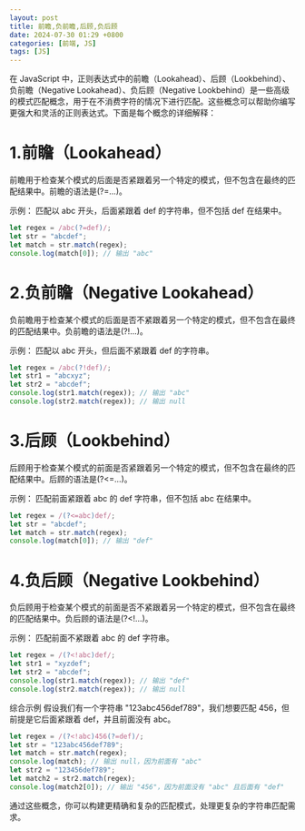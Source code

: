 ```yaml
---
layout: post
title: 前瞻,负前瞻,后顾,负后顾
date: 2024-07-30 01:29 +0800
categories: [前端, JS]
tags: [JS]
---
```


在 JavaScript 中，正则表达式中的前瞻（Lookahead）、后顾（Lookbehind）、负前瞻（Negative Lookahead）、负后顾（Negative Lookbehind）是一些高级的模式匹配概念，用于在不消费字符的情况下进行匹配。这些概念可以帮助你编写更强大和灵活的正则表达式。下面是每个概念的详细解释：

# 1.前瞻（Lookahead）

前瞻用于检查某个模式的后面是否紧跟着另一个特定的模式，但不包含在最终的匹配结果中。前瞻的语法是(?=...)。

示例：
匹配以 abc 开头，后面紧跟着 def 的字符串，但不包括 def 在结果中。

```javascript
let regex = /abc(?=def)/;
let str = "abcdef";
let match = str.match(regex);
console.log(match[0]); // 输出 "abc"
```

# 2.负前瞻（Negative Lookahead）

负前瞻用于检查某个模式的后面是否不紧跟着另一个特定的模式，但不包含在最终的匹配结果中。负前瞻的语法是(?!...)。

示例：
匹配以 abc 开头，但后面不紧跟着 def 的字符串。

```javascript
let regex = /abc(?!def)/;
let str1 = "abcxyz";
let str2 = "abcdef";
console.log(str1.match(regex)); // 输出 "abc"
console.log(str2.match(regex)); // 输出 null
```

# 3.后顾（Lookbehind）

后顾用于检查某个模式的前面是否紧跟着另一个特定的模式，但不包含在最终的匹配结果中。后顾的语法是(?<=...)。

示例：
匹配前面紧跟着 abc 的 def 字符串，但不包括 abc 在结果中。

```javascript
let regex = /(?<=abc)def/;
let str = "abcdef";
let match = str.match(regex);
console.log(match[0]); // 输出 "def"
```

# 4.负后顾（Negative Lookbehind）

负后顾用于检查某个模式的前面是否不紧跟着另一个特定的模式，但不包含在最终的匹配结果中。负后顾的语法是(?<!...)。

示例：
匹配前面不紧跟着 abc 的 def 字符串。

```javascript
let regex = /(?<!abc)def/;
let str1 = "xyzdef";
let str2 = "abcdef";
console.log(str1.match(regex)); // 输出 "def"
console.log(str2.match(regex)); // 输出 null
```

综合示例
假设我们有一个字符串 "123abc456def789"，我们想要匹配 456，但前提是它后面紧跟着 def，并且前面没有 abc。

```javascript
let regex = /(?<!abc)456(?=def)/;
let str = "123abc456def789";
let match = str.match(regex);
console.log(match); // 输出 null，因为前面有 "abc"
let str2 = "123456def789";
let match2 = str2.match(regex);
console.log(match2[0]); // 输出 "456"，因为前面没有 "abc" 且后面有 "def"
```

通过这些概念，你可以构建更精确和复杂的匹配模式，处理更复杂的字符串匹配需求。

